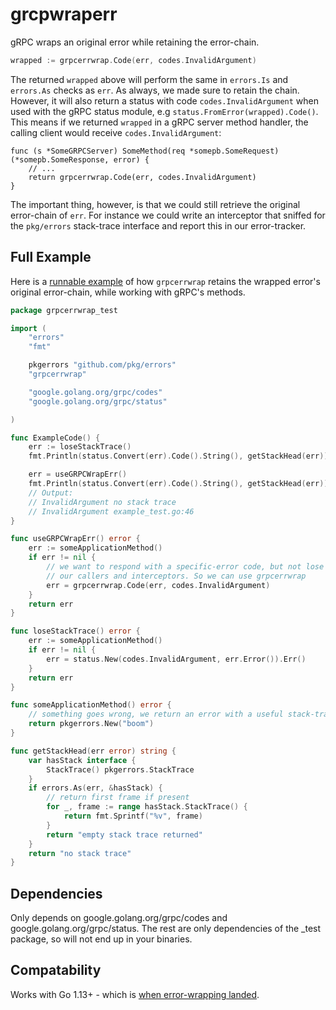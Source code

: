 # grcpwraperr

gRPC wraps an original error while retaining the error-chain.

```go
wrapped := grpcerrwrap.Code(err, codes.InvalidArgument)
```

The returned `wrapped` above will perform the same in `errors.Is` and `errors.As` checks as `err`. As always,
we made sure to retain the chain. However, it will also return a status with code `codes.InvalidArgument` when used with the gRPC
status module, e.g `status.FromError(wrapped).Code()`. This means if we returned `wrapped` in a gRPC server method handler, the
calling client would receive `codes.InvalidArgument`:

```
func (s *SomeGRPCServer) SomeMethod(req *somepb.SomeRequest) (*somepb.SomeResponse, error) {
    // ...
    return grpcerrwrap.Code(err, codes.InvalidArgument)
}
```

The important thing, however, is that we could still retrieve the original error-chain of `err`. For instance we could
write an interceptor that sniffed for the `pkg/errors` stack-trace interface and report this in our error-tracker. 

## Full Example

Here is a [runnable example](example_test.go) of how `grpcerrwrap` retains the wrapped error's original error-chain, while working
with gRPC's methods.

```go
package grpcerrwrap_test

import (
	"errors"
	"fmt"

	pkgerrors "github.com/pkg/errors"
	"grpcerrwrap"

	"google.golang.org/grpc/codes"
	"google.golang.org/grpc/status"

)

func ExampleCode() {
	err := loseStackTrace()
	fmt.Println(status.Convert(err).Code().String(), getStackHead(err))

	err = useGRPCWrapErr()
	fmt.Println(status.Convert(err).Code().String(), getStackHead(err))
	// Output:
	// InvalidArgument no stack trace
	// InvalidArgument example_test.go:46
}

func useGRPCWrapErr() error {
	err := someApplicationMethod()
	if err != nil {
		// we want to respond with a specific-error code, but not lose stack-traces for
		// our callers and interceptors. So we can use grpcerrwrap
		err = grpcerrwrap.Code(err, codes.InvalidArgument)
	}
	return err
}

func loseStackTrace() error {
	err := someApplicationMethod()
	if err != nil {
		err = status.New(codes.InvalidArgument, err.Error()).Err()
	}
	return err
}

func someApplicationMethod() error {
	// something goes wrong, we return an error with a useful stack-trace
	return pkgerrors.New("boom")
}

func getStackHead(err error) string {
	var hasStack interface {
		StackTrace() pkgerrors.StackTrace
	}
	if errors.As(err, &hasStack) {
		// return first frame if present
		for _, frame := range hasStack.StackTrace() {
			return fmt.Sprintf("%v", frame)
		}
		return "empty stack trace returned"
	}
	return "no stack trace"
}
```

## Dependencies

Only depends on google.golang.org/grpc/codes and google.golang.org/grpc/status. The rest are only dependencies of the _test package, so will not end up in your
binaries.

## Compatability

Works with Go 1.13+ - which is [when error-wrapping landed](https://blog.golang.org/go1.13-errors).
